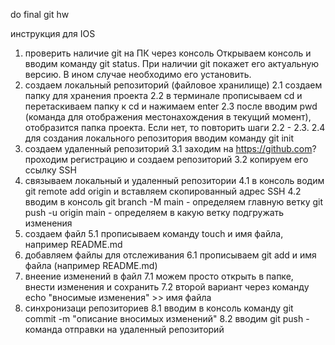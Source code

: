 do final git hw

инструкция для IOS
1. проверить наличие git на ПК через консоль
Открываем консоль и вводим команду git status.
При наличии git покажет его актуальную версию. В ином случае необходимо его установить.
2. создаем локальный репозиторий (файловое хранилище)
2.1 создаем папку для хранения проекта 
2.2 в терминале прописываем cd и перетаскиваем папку к cd и нажимаем enter 
2.3 после вводим pwd (команда для отображения местонахождения в текущий момент), отобразится папка проекта. Если нет, то повторить шаги 2.2 - 2.3.
2.4 для создания локального репозитория вводим команду git init
3. создаем удаленный репозиторий
3.1 заходим на https://github.com? проходим регистрацию и создаем репозиторий
3.2 копируем его ссылку SSH
4. связываем локальный и удаленный репозитории
4.1 в консоль водим git remote add origin и вставляем скопированный адрес SSH 
4.2 вводим в консоль git branch -M main - определяем главную ветку
                     git push -u origin main - определяем в какую ветку подгружать изменения 
5. создаем файл 
5.1 прописываем команду touch и имя файла, например README.md
6. добавляем файлы для отслеживания 
6.1 прописываем git add и имя файла (например README.md)
7. внеение изменений в файл
7.1 можем просто открыть в папке, внести изменения и сохранить 
7.2 второй вариант через команду echo "вносимые изменения" >> имя файла
8. синхронизаци репозиториев 
8.1 вводим в консоль команду git commit -m "описание вносимых изменений"
8.2 вводим git push  - команда отправки на удаленный репозиторий 



